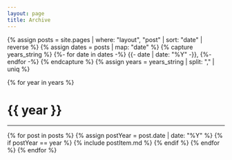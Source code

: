 ```yaml
---
layout: page
title: Archive
---
```


{% assign posts = site.pages | where: "layout", "post" | sort: "date" | reverse %}
{% assign dates = posts | map: "date" %}
{% capture years_string %}
{%- for date in dates -%}
{{- date | date: "%Y" -}},
{%- endfor -%}
{% endcapture %}
{% assign years = years_string | split: ","  | uniq %}

{% for year in years %}
# {{ year }}
------------
{% for post in posts %}
{% assign postYear = post.date | date: "%Y" %}
{% if postYear == year %}
{% include postItem.md %}
{% endif %}
{% endfor %}
{% endfor %}
